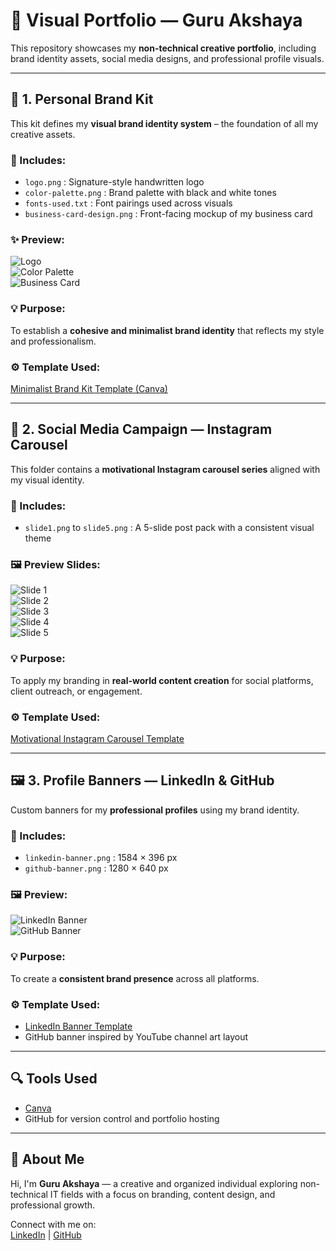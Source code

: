 # 🎨 Visual Portfolio — Guru Akshaya

This repository showcases my **non-technical creative portfolio**, including brand identity assets, social media designs, and professional profile visuals.

---

## 🧩 1. Personal Brand Kit

This kit defines my **visual brand identity system** – the foundation of all my creative assets.

### 📌 Includes:
- `logo.png` : Signature-style handwritten logo  
- `color-palette.png` : Brand palette with black and white tones  
- `fonts-used.txt` : Font pairings used across visuals  
- `business-card-design.png` : Front-facing mockup of my business card

### ✨ Preview:
![Logo](personal%20brand%20kit/logo.png)  
![Color Palette](personal%20brand%20kit/color-palette.png)  
![Business Card](personal%20brand%20kit/business-card-design.png)

### 💡 Purpose:
To establish a **cohesive and minimalist brand identity** that reflects my style and professionalism.

### ⚙️ Template Used:
[Minimalist Brand Kit Template (Canva)](https://www.canva.com/templates/EAE9uVPKT2o-black-white-minimalist-brand-guidelines)

---

## 📲 2. Social Media Campaign — Instagram Carousel

This folder contains a **motivational Instagram carousel series** aligned with my visual identity.

### 📌 Includes:
- `slide1.png` to `slide5.png` : A 5-slide post pack with a consistent visual theme

### 🖼️ Preview Slides:
![Slide 1](personal%20brand%20kit/slide1.png)  
![Slide 2](personal%20brand%20kit/slide2.png)  
![Slide 3](personal%20brand%20kit/slide3.png)  
![Slide 4](personal%20brand%20kit/slide4.png)  
![Slide 5](personal%20brand%20kit/slide5.png)

### 💡 Purpose:
To apply my branding in **real-world content creation** for social platforms, client outreach, or engagement.

### ⚙️ Template Used:
[Motivational Instagram Carousel Template](https://www.canva.com/templates/EAD7BtV_Bs-blue-minimalist-motivational-instagram-post)

---

## 🖼️ 3. Profile Banners — LinkedIn & GitHub

Custom banners for my **professional profiles** using my brand identity.

### 📌 Includes:
- `linkedin-banner.png` : 1584 × 396 px  
- `github-banner.png` : 1280 × 640 px

### 🖼️ Preview:
![LinkedIn Banner](personal%20brand%20kit/linkedin-banner.png)  
![GitHub Banner](personal%20brand%20kit/github-banner.png)

### 💡 Purpose:
To create a **consistent brand presence** across all platforms.

### ⚙️ Template Used:
- [LinkedIn Banner Template](https://www.canva.com)
- GitHub banner inspired by YouTube channel art layout

---

## 🔍 Tools Used

- [Canva](https://www.canva.com/)
- GitHub for version control and portfolio hosting

---

## 🧠 About Me

Hi, I'm **Guru Akshaya** — a creative and organized individual exploring non-technical IT fields with a focus on branding, content design, and professional growth.

Connect with me on:  
[LinkedIn](https://www.linkedin.com/) | [GitHub](https://github.com/Akhi6667)

